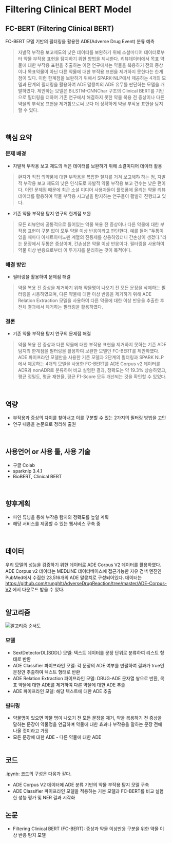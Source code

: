 # Filtering Clinical BERT Model

## FC-BERT (Filtering Clinical BERT)
FC-BERT 모델 기반의 필터링을 활용한 ADE(Adverse Drug Event) 분류 예측
> 자발적 부작용 보고제도의 낮은 데이터를 보완하기 위해 소셜미디어 데이터로부터 약물 부작용 표현을 탐지하기 위한 방법을 제시한다. 
> 리뷰데이터에서 목표 약물에 대한 부작용 표현을 추출하는 이전 연구에서는 약물을 복용하기 전의 증상이나 
> 목표약물이 아닌 다른 약물에 대한 부작용 표현을 제거하지 못한다는 한계점이 있다. 이런 한계점을 보완하기 위해서 
> SPARK-NLP에서 제공하는 4개의 모델과 단계의 필터링을 활용하여 ADE 말뭉치의 ADE 유무를 판단하는 모델을 개발하였다. 
> 제안하는 모델은 BiLSTM-CNNChar 구조의 Clinical BERT를 기반으로 필터링을 더하여 
> 기존 연구에서 해결하지 못한 약물 복용 전 증상이나 다른 약물의 부작용 표현을 제거함으로써 
> 보다 더 정확하게 약물 부작용 표현을 탐지할 수 있다.
</br>

## 핵심 요약
### 문제 배경
+ 자발적 부작용 보고 제도의 적은 데이터를 보완하기 위해 소결미디어 데이터 활용
> 환자가 직접 의약품에 대한 부작용을 복잡한 절차를 거쳐 보고해햐 하는 점, 자발적 부작용 보고 제도의 낮은 인식도로 자발적 약물 부작용 보고 건수는 낮은 편이다. 
> 이런 문제점 때문에 최근 소셜 미디어 사용자들이 플랫폼에 올리는 약물 리뷰 데이터를 활용하여 약물 부작용 시그널을 탐지하는 연구들이 활발히 진행되고 있다.

+ 기존 약물 부작용 탐지 연구의 한계점 보완
> 모든 리뷰안에 공통적으로 들어있는 약물 복용 전 증상이나 다른 약물에 대한 부작용 표현이 구분 없이 모두 약물 이상 반응이라고 판단한다.
> 예를 들어 "두통이 있을 때마다 아세트아미노펜 계열의 진통제를 상용하였더니 간손상이 생겼다."라는 문장에서 두통은 증상이며, 간손상은 약물 이상 반응이다. 
> 필터링을 사용하여 약물 이상 반응으로부터 이 두가지를 분리하는 것이 목적이다.

### 해결 방안 
+ 필터링을 활용하여 문제점 해결
> 약물 복용 전 증상을 제거하기 위해 약물명이 나오기 전 모든 문장을 삭제하는 필터링을 시용하였으며, 다른 약물에 대한 이상 반응을 제거하기 위해 ADE Relation Extraction 모델을 사용하여 다른 약물에 대한 이상 반응을 추출한 후 전체 결과에서 제거하는 필터링을 활용하였다. 

### 결론
+ 기존 약물 부작용 탐지 연구의 문제점 해결
> 약물 복용 전 증상과 다른 약물에 대한 부작용 표현을 제거하지 못하는 기존 ADE 탐지의 한계점을 필터링을 활용하여 보완한 모델인 FC-BERT를 제안하였다. ADE 파이프라인 모델만을 사용한 기존 모델과 2단계의 필터링과 SPARK NLP에서 제공하는 4개의 모델을 사용한 FC-BERT를 ADE Corpus v2 데이터를 ADR과 nonADR로 분류하여 비교 실험한 결과, 정확도는 약 19.3% 상승하였고, 평균 정밀도, 평균 재현율, 평균 F1-Score 모두 개선되는 것을 확인할 수 있었다.
</br>

## 역량
+ 부작용과 증상의 차이를 찾아내고 이를 구분할 수 있는 2가지의 필터링 방법을 고안
+ 연구 내용을 논문으로 정리해 출원
</br>

## 사용언어 or 사용 툴, 사용 기술
+ 구글 Colab
+ sparknlp 3.4.1 
+ BioBERT, Clinical BERT
</br>

## 향후계획
+ 파인 튜닝을 통해 부작용 탐지의 정확도를 높일 계획
+ 해당 서비스를 제공할 수 있는 웹서비스 구축 중
</br>

## 데이터
우리 모델의 성능을 검증하기 위한 데이터로 ADE Corpus V2 데이터를 활용하였다. 
ADE Corpus v2 데이터는 MEDLINE 데이터베이스에 접근가능한 자유 검색 엔진인 
PubMed에서 수집한 23,516개의 ADE 말뭉치로 구성되어있다. 데이터는 
https://github.com/trunghlt/AdverseDrugReaction/tree/master/ADE-Corpus-V2 에서 다운로드 받을 수 있다.
<br></br> 

## 알고리즘
![알고리즘 순서도](https://user-images.githubusercontent.com/44535488/159203203-6ad3939c-59ae-48b1-ba55-f8760a2860b2.jpg)
### 모델
+ SextDetectorDL(SDDL) 모델: 텍스트 데이터를 문장 단위로 분류하여 리스트 형태로 반환
+  ADE Classifier 파이프라인 모델: 각 문장의 ADE 여부를 반펼하여 결과가 true인 문장만 추출하여 텍스트 형태로 반환
+  ADE Relation Extraction 파이프라인 모델: DRUG-ADE 문자열 쌍으로 반환, 목표 약물에 대한 ADE를 제거하여 다른 약물에 대한 ADE 추출
+  ADE 파이프라인 모델: 해당 텍스트에 대한 ADE 추출
### 필터링
+ 약물명이 있으면 약물 명이 나오기 전 모든 문장을 제거, 약을 복용하기 전 증상을 말하는 문장이 약물명을 언급하며 약물에 대한 효과나 부작용을 말하는 문장 전에 나올 것이라고 가정
+ 모든 문장에 대한 ADE - 다른 약물에 대한 ADE
<br></br>

## 코드
.ipynb: 코드의 구성은 다음과 같다.
+ ADE Corpus V2 데이터에 ADE 분류 기반의 약물 부작용 탐지 모델 구축
+ ADE Classifier 파이프라인 모델을 적용하는 기본 모델과 FC-BERT를 비교 실험한 성능 평가 및 NER 결과 시각화

## 논문
+ Filtering Clinical BERT (FC-BERT): 증상과 약물 이상반응 구분을 위한 약물 이상 반응 탐지 모델 
